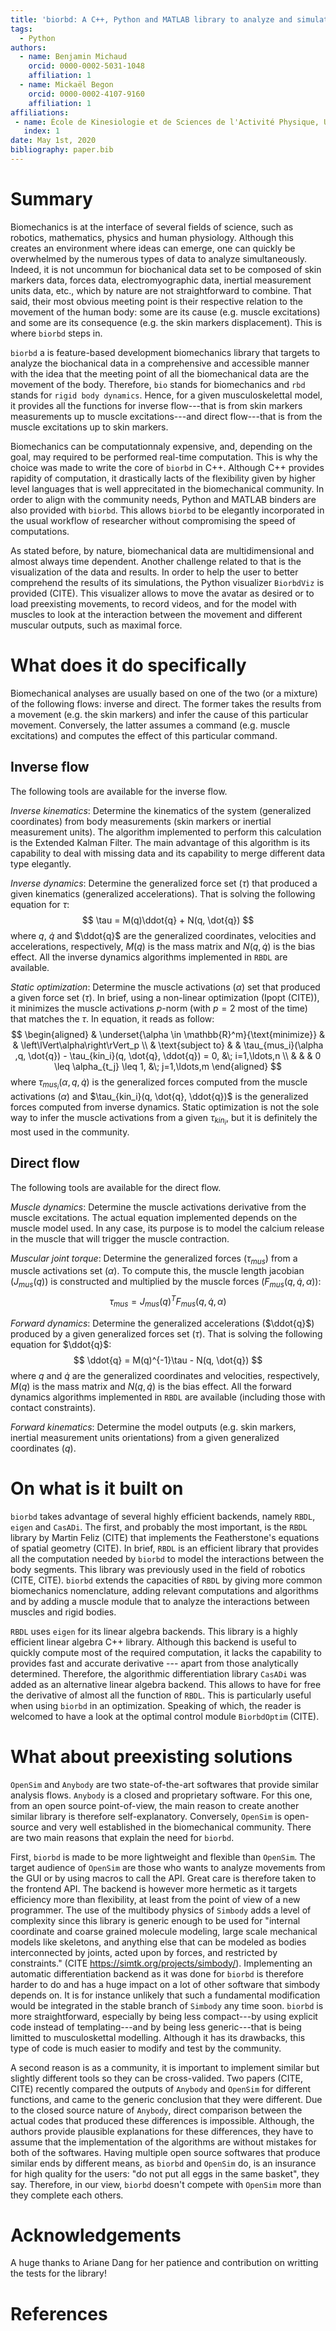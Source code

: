 ```yaml
---
title: 'biorbd: A C++, Python and MATLAB library to analyze and simulate the human body'
tags:
  - Python
authors:
  - name: Benjamin Michaud
    orcid: 0000-0002-5031-1048
    affiliation: 1
  - name: Mickaël Begon
    orcid: 0000-0002-4107-9160
    affiliation: 1
affiliations:
 - name: École de Kinesiologie et de Sciences de l'Activité Physique, Université de Montréal
   index: 1
date: May 1st, 2020
bibliography: paper.bib
---
```


# Summary
Biomechanics is at the interface of several fields of science, such as robotics, mathematics, physics and human physiology.
Although this creates an environment where ideas can emerge, one can quickly be overwhelmed by the numerous types of data to analyze simultaneously. 
Indeed, it is not uncommun for biochanical data set to be composed of skin markers data, forces data, electromyographic data, inertial measurement units data, etc., which by nature are not straightforward to combine.
That said, their most obvious meeting point is their respective relation to the movement of the human body: some are its cause (e.g. muscle excitations) and some are its consequence (e.g. the skin markers displacement).
This is where `biorbd` steps in. 

`biorbd` a is feature-based development biomechanics library that targets to analyze the biochanical data in a comprehensive and accessible manner with the idea that the meeting point of all the biomechanical data are the movement of the body.
Therefore, `bio` stands for biomechanics and `rbd` stands for `rigid body dynamics`. 
Hence, for a given musculoskelettal model, it provides all the functions for inverse flow---that is from skin markers measurements up to muscle excitations---and direct flow---that is from the muscle excitations up to skin markers.

Biomechanics can be computationnaly expensive, and, depending on the goal, may required to be performed real-time computation. 
This is why the choice was made to write the core of `biorbd` in C++. 
Although C++ provides rapidity of computation, it drastically lacts of the flexibility given by higher level languages that is well apprecitated in the biomechanical community. 
In order to align with the community needs, Python and MATLAB binders are also provided with `biorbd`.
This allows `biorbd` to be elegantly incorporated in the usual workflow of researcher without compromising the speed of computations. 

As stated before, by nature, biomechanical data are multidimensional and almost always time dependent.
Another challenge related to that is the visualization of the data and results. 
In order to help the user to better comprehend the results of its simulations, the Python visualizer `BiorbdViz` is provided (CITE). 
This visualizer allows to move the avatar as desired or to load preexisting movements, to record videos, and for the model with muscles to look at the interaction between the movement and different muscular outputs, such as maximal force. 

# What does it do specifically
Biomechanical analyses are usually based on one of the two (or a mixture) of the following flows: inverse and direct. 
The former takes the results from a movement (e.g. the skin markers) and infer the cause of this particular movement.
Conversely, the latter assumes a command (e.g. muscle excitations) and computes the effect of this particular command.

## Inverse flow
The following tools are available for the inverse flow.

*Inverse kinematics*: Determine the kinematics of the system (generalized coordinates) from body measurements (skin markers or inertial measurement units). 
The algorithm implemented to perform this calculation is the Extended Kalman Filter. 
The main advantage of this algorithm is its capability to deal with missing data and its capability to merge different data type elegantly. 

*Inverse dynamics*: Determine the generalized force set ($\tau$) that produced a given kinematics (generalized accelerations). 
That is solving the following equation for $\tau$:
$$
\tau = M(q)\ddot{q} + N(q, \dot{q})
$$
where $q$, $\dot{q}$ and $\ddot{q}$ are the generalized coordinates, velocities and accelerations, respectively, $M(q)$ is the mass matrix and $N(q, \dot{q})$ is the bias effect. 
All the inverse dynamics algorithms implemented in `RBDL` are available.

*Static optimization*: Determine the muscle activations ($\alpha$) set that produced a given force set ($\tau$). 
In brief, using a non-linear optimization (Ipopt (CITE)), it minimizes the muscle activations *p*-norm (with $p=2$ most of the time) that matches the $\tau$. 
In equation, it reads as follow:
$$
\begin{aligned}
    & \underset{\alpha \in \mathbb{R}^m}{\text{minimize}}
    & & \left\lVert\alpha\right\rVert_p \\
    & \text{subject to}
    & & \tau_{mus_i}(\alpha ,q, \dot{q}) - \tau_{kin_i}(q, \dot{q}, \ddot{q}) = 0, &\; i=1,\ldots,n \\
    & & &  0 \leq \alpha_{t_j} \leq 1, &\; j=1,\ldots,m
\end{aligned}
$$
where $\tau_{mus_i}(\alpha ,q, \dot{q})$ is the generalized forces computed from the muscle activations ($\alpha$) and $\tau_{kin_i}(q, \dot{q}, \ddot{q})$ is the generalized forces computed from inverse dynamics.
Static optimization is not the sole way to infer the muscle activations from a given $\tau_{kin_i}$, but it is definitely the most used in the community. 

## Direct flow
The following tools are available for the direct flow.

*Muscle dynamics*: Determine the muscle activations derivative from the muscle excitations. 
The actual equation implemented depends on the muscle model used. 
In any case, its purpose is to model the calcium release in the muscle that will trigger the muscle contraction. 

*Muscular joint torque*: Determine the generalized forces ($\tau_{mus}$) from a muscle activations set ($\alpha$). 
To compute this, the muscle length jacobian ($J_{mus}(q)$) is constructed and multiplied by the muscle forces ($F_{mus}(q, \dot{q}, \alpha)$):
$$
\tau_{mus} = J_{mus}(q)^T F_{mus}(q, \dot{q}, \alpha)
$$

*Forward dynamics*: Determine the generalized accelerations ($\ddot{q}$) produced by a given generalized forces set ($\tau$). 
That is solving the following equation for $\ddot{q}$:
$$
\ddot{q} = M(q)^{-1}\tau - N(q, \dot{q})
$$
where $q$ and $\dot{q}$ are the generalized coordinates and velocities, respectively, $M(q)$ is the mass matrix and $N(q, \dot{q})$ is the bias effect. 
All the forward dynamics algorithms implemented in `RBDL` are available (including those with contact constraints).

*Forward kinematics*: Determine the model outputs (e.g. skin markers, inertial measurement units orientations) from a given generalized coordinates ($q$). 

# On what is it built on
`biorbd` takes advantage of several highly efficient backends, namely `RBDL`, `eigen` and `CasADi`. 
The first, and probably the most important, is the `RBDL` library by Martin Feliz (CITE) that implements the Featherstone's equations of spatial geometry (CITE). 
In brief, `RBDL` is an efficient library that provides all the computation needed by `biorbd` to model the interactions between the body segments. 
This library was previously used in the field of robotics (CITE, CITE).
`biorbd` extends the capacities of `RBDL` by giving more common biomechanics nomenclature, adding relevant computations and algorithms and by adding a muscle module that to analyze the interactions between muscles and rigid bodies.

`RBDL` uses `eigen` for its linear algebra backends. 
This library is a highly efficient linear algebra C++ library. 
Although this backend is useful to quickly compute most of the required computation, it lacks the capability to provides fast and accurate derivative --- apart from those analytically determined. 
Therefore, the algorithmic differentiation library `CasADi` was added as an alternative linear algebra backend.
This allows to have for free the derivative of almost all the function of `RBDL`. 
This is particularly useful when using `biorbd` in an optimization.
Speaking of which, the reader is welcomed to have a look at the optimal control module `BiorbdOptim` (CITE).

# What about preexisting solutions
`OpenSim` and `Anybody` are two state-of-the-art softwares that provide similar analysis flows.
`Anybody` is a closed and proprietary software.
For this one, from an open source point-of-view, the main reason to create another similar library is therefore self-explanatory.
Conversely, `OpenSim` is open-source and very well established in the biomechanical community. 
There are two main reasons that explain the need for `biorbd`.

First, `biorbd` is made to be more lightweight and flexible than `OpenSim`. 
The target audience of `OpenSim` are those who wants to analyze movements from the GUI or by using macros to call the API. 
Great care is therefore taken to the frontend API. 
The backend is however more hermetic as it targets efficiency more than flexibility, at least from the point of view of a new programmer. 
The use of the multibody physics of `Simbody` adds a level of complexity since this library is generic enough to be used for "internal coordinate and coarse grained molecule modeling, large scale mechanical models like skeletons, and anything else that can be modeled as bodies interconnected by joints, acted upon by forces, and restricted by constraints." (CITE https://simtk.org/projects/simbody/). 
Implementing an automatic differentiation backend as it was done for `biorbd` is therefore harder to do and has a huge impact on a lot of other software that simbody depends on. 
It is for instance unlikely that such a fundamental modification would be integrated in the stable branch of `Simbody` any time soon. 
`biorbd` is more straightforward, especially by being less compact---by using explicit code instead of templating---and by being less generic---that is being limitted to musculoskettal modelling.
Although it has its drawbacks, this type of code is much easier to modify and test by the community. 

A second reason is as a community, it is important to implement similar but slightly different tools so they can be cross-valided. 
Two papers (CITE, CITE) recently compared the outputs of `Anybody` and `OpenSim` for different functions, and came to the generic conclusion that they were different.
Due to the closed source nature of `Anybody`, direct comparison between the actual codes that produced these differences is impossible.
Although, the authors provide plausible explanations for these differences, they have to assume that the implementation of the algorithms are without mistakes for both of the softwares. 
Having multiple open source softwares that produce similar ends by different means, as `biorbd` and `OpenSim` do, is an insurance for high quality for the users: "do not put all eggs in the same basket", they say. 
Therefore, in our view, `biorbd` doesn't compete with `OpenSim` more than they complete each others. 

# Acknowledgements
A huge thanks to Ariane Dang for her patience and contribution on writting the tests for the library!

# References
